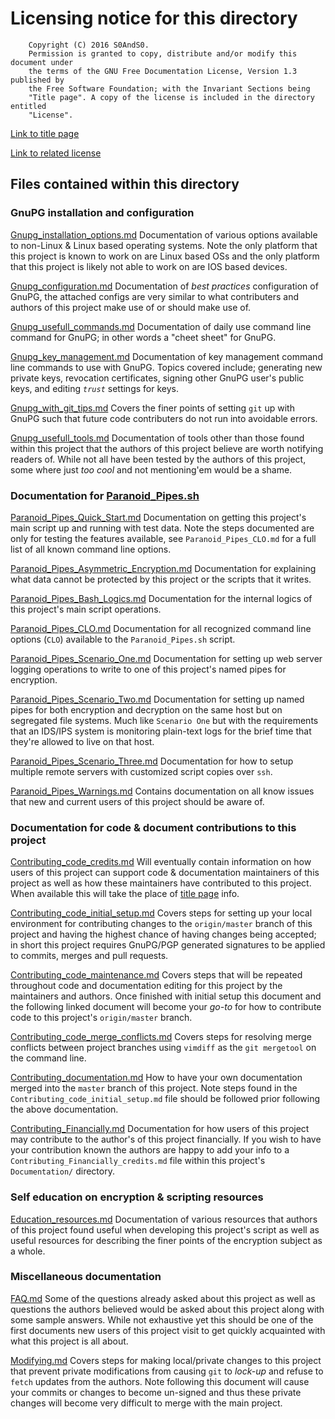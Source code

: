 # Licensing notice for this directory

```
    Copyright (C) 2016 S0AndS0.
    Permission is granted to copy, distribute and/or modify this document under
    the terms of the GNU Free Documentation License, Version 1.3 published by
    the Free Software Foundation; with the Invariant Sections being
    "Title page". A copy of the license is included in the directory entitled
    "License".
```

[Link to title page](Contributing_Financially.md)

[Link to related license](../Licenses/GNU_FDLv1.3_Documentation.md)

## Files contained within this directory

### GnuPG installation and configuration

[Gnupg_installation_options.md](Gnupg_installation_options.md)
 Documentation of various options available to non-Linux & Linux based operating
 systems. Note the only platform that this project is known to work on are Linux
 based OSs and the only platform that this project is likely not able to work on
 are IOS based devices.

[Gnupg_configuration.md](Gnupg_configuration.md)
 Documentation of *best practices* configuration of GnuPG, the attached configs
 are very similar to what contributers and authors of this project make use of
 or should make use of.

[Gnupg_usefull_commands.md](Gnupg_usefull_commands.md)
 Documentation of daily use command line command for GnuPG; in other words a
 "cheet sheet" for GnuPG.

[Gnupg_key_management.md](Gnupg_key_management.md)
 Documentation of key management command line commands to use with GnuPG. Topics
 covered include; generating new private keys, revocation certificates, signing
 other GnuPG user's public keys, and editing *`trust`* settings for keys.

[Gnupg_with_git_tips.md](Gnupg_with_git_tips.md)
 Covers the finer points of setting `git` up with GnuPG such that future code
 contributers do not run into avoidable errors.

[Gnupg_usefull_tools.md](Gnupg_usefull_tools.md)
 Documentation of tools other than those found within this project that the
 authors of this project believe are worth notifying readers of. While not all
 have been tested by the authors of this project, some where just *too cool* and
 not mentioning'em would be a shame.

### Documentation for [Paranoid_Pipes.sh](../Paranoid_Pipes.sh)

[Paranoid_Pipes_Quick_Start.md](Paranoid_Pipes_Quick_Start.md)
 Documentation on getting this project's main script up and running with test
 data. Note the steps documented are only for testing the features available,
 see `Paranoid_Pipes_CLO.md` for a full list of all known command line options.

[Paranoid_Pipes_Asymmetric_Encryption.md](Paranoid_Pipes_Asymmetric_Encryption.md)
 Documentation for explaining what data cannot be protected by this project or
 the scripts that it writes.

[Paranoid_Pipes_Bash_Logics.md](Paranoid_Pipes_Bash_Logics.md)
 Documentation for the internal logics of this project's main script operations.

[Paranoid_Pipes_CLO.md](Paranoid_Pipes_CLO.md)
 Documentation for all recognized command line options (`CLO`) available to the
 `Paranoid_Pipes.sh` script.

[Paranoid_Pipes_Scenario_One.md](Paranoid_Pipes_Scenario_One.md)
 Documentation for setting up web server logging operations to write to one of
 this project's named pipes for encryption.

[Paranoid_Pipes_Scenario_Two.md](Paranoid_Pipes_Scenario_Two.md)
 Documentation for setting up named pipes for both encryption and decryption on
 the same host but on segregated file systems. Much like `Scenario One` but with
 the requirements that an IDS/IPS system is monitoring plain-text logs for the
 brief time that they're allowed to live on that host.

[Paranoid_Pipes_Scenario_Three.md](Paranoid_Pipes_Scenario_Three.md)
 Documentation for how to setup multiple remote servers with customized script
 copies over `ssh`.

[Paranoid_Pipes_Warnings.md](Paranoid_Pipes_Warnings.md)
 Contains documentation on all know issues that new and current users of this
 project should be aware of.

### Documentation for code & document contributions to this project

[Contributing_code_credits.md](Contributing_code_credits.md)
 Will eventually contain information on how users of this project can support
 code & documentation maintainers of this project as well as how these
 maintainers have contributed to this project. When available this will take
 the place of [title page](Contributing_Financially.md) info.

[Contributing_code_initial_setup.md](Contributing_code_initial_setup.md)
 Covers steps for setting up your local environment for contributing changes to
 the `origin/master` branch of this project and having the highest chance of
 having changes being accepted; in short this project requires GnuPG/PGP
 generated signatures to be applied to commits, merges and pull requests.

[Contributing_code_maintenance.md](Contributing_code_maintenance.md)
 Covers steps that will be repeated throughout code and documentation editing
 for this project by the maintainers and authors. Once finished with initial
 setup this document and the following linked document will become your *go-to*
 for how to contribute code to this project's `origin/master` branch.

[Contributing_code_merge_conflicts.md](Contributing_code_merge_conflicts.md)
 Covers steps for resolving merge conflicts between project branches using
 `vimdiff` as the `git mergetool` on the command line.

[Contributing_documentation.md](Contributing_documentation.md)
 How to have your own documentation merged into the `master` branch of this
 project. Note steps found in the `Contributing_code_initial_setup.md` file
 should be followed prior following the above documentation.

[Contributing_Financially.md](Contributing_Financially.md)
 Documentation for how users of this project may contribute to the author's
 of this project financially. If you wish to have your contribution known the
 authors are happy to add your info to a `Contributing_Financially_credits.md`
 file within this project's `Documentation/` directory.

### Self education on encryption & scripting resources

[Education_resources.md](Education_resources.md)
 Documentation of various resources that authors of this project found useful
 when developing this project's script as well as useful resources for describing
 the finer points of the encryption subject as a whole.

### Miscellaneous documentation

[FAQ.md](FAQ.md)
 Some of the questions already asked about this project as well as questions the
 authors believed would be asked about this project along with some sample
 answers. While not exhaustive yet this should be one of the first documents new
 users of this project visit to get quickly acquainted with what this project is
 all about.

[Modifying.md](Modifying.md)
 Covers steps for making local/private changes to this project that prevent
 private modifications from causing `git` to *lock-up* and refuse to `fetch`
 updates from the authors. Note following this document will cause your commits
 or changes to become un-signed and thus these private changes will become very
 difficult to merge with the main project.
